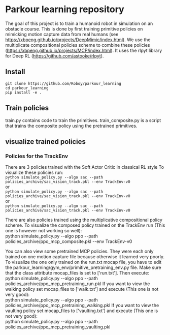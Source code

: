 # Parkour learning repository

The goal of this project is to train a humanoid robot in simulation on an obstacle course. 
This is done by first training primitive policies on mimicking motion
capture data from real humans (see https://xbpeng.github.io/projects/DeepMimic/index.html).
We use the multiplicate compositional policies scheme to combine these policies (https://xbpeng.github.io/projects/MCP/index.html).
It uses the rlpyt library for Deep RL (https://github.com/astooke/rlpyt).

## Install
`git clone https://github.com/Roboy/parkour_learning`  
`cd parkour_learning`  
`pip install -e .`  

## Train policies
train.py contains code to train the primitives. train_composite.py is a script that trains the composite policy using
the pretrained primitives.

## visualize trained policies
### Policies for the TrackEnv
There are 3 policies trained with the Soft Actor Critic in classical RL style
To visualize these policies run:  
`python simulate_policy.py --algo sac --path policies_archive/sac_vision_track.pkl --env TrackEnv-v0`  
or  
`python simulate_policy.py --algo sac --path policies_archive/sac_vision_track.pkl --env TrackEnv-v0`  
or  
`python simulate_policy.py --algo sac --path policies_archive/sac_vision_track.pkl --env TrackEnv-v0`  

There are also policies trained using the multiplicative compositional policy scheme. To visualize the composed policy
trained on the TrackEnv run (This one is however not working so well):  
python simulate_policy.py --algo ppo --path policies_archive/ppo_mcp_composite.pkl --env TrackEnv-v0

You can also view some pretrained MCP policies. They were each only trained on one motion
capture file because otherwise it learned very poorly. To visualize the one only trained
on the run.txt mocap file, you have to edit the parkour_learning/gym_env/primitive_pretraining_env.py file.
Make sure that the class attribute mocap_files is set to ['run.txt']. Then execute:  
 python simulate_policy.py --algo ppo --path policies_archive/ppo_mcp_pretraining_run.pkl
If you want to view the walking policy set mocap_files to ['walk.txt'] and execute (This one is not very good):  
 python simulate_policy.py --algo ppo --path policies_archive/ppo_mcp_pretraining_walking.pkl
If you want to view the vaulting policy set mocap_files to ['vaulting.txt'] and execute (This one is not very good):  
 python simulate_policy.py --algo ppo --path policies_archive/ppo_mcp_pretraining_vaulting.pkl

